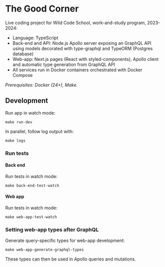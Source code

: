 # The Good Corner

Live coding project for Wild Code School, work-and-study program, 2023-2024:

- Language: TypeScript
- Back-end and API: Node.js Apollo server exposing an GraphQL API using models decorated with type-graphql and TypeORM (Postgres database)
- Web-app: Next.js pages (React with styled-components), Apollo client and automatic type generation from GraphQL API
- All services run in Docker containers orchestrated with Docker Compose

_Prerequisites: Docker (24+), Make._

## Development

Run app in watch mode:

```
make run-dev
```

In parallel, follow log output with:

```
make logs
```

### Run tests

#### Back end

Run tests in watch mode:

```
make back-end-test-watch
```

#### Web app

Run tests in watch mode:

```
make web-app-test-watch
```

### Setting web-app types after GraphQL

Generate query-specific types for web-app development:

```
make web-app-generate-graphql-types
```

These types can then be used in Apollo queries and mutations.
